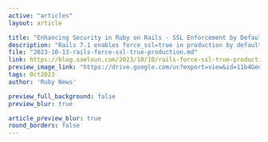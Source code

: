 ```yaml
---
active: "articles"
layout: article

title: "Enhancing Security in Ruby on Rails - SSL Enforcement by Default"
description: "Rails 7.1 enables force_ssl=true in production by default."
file: "2023-10-13-rails-force-ssl-true-production.md"
link: https://blog.saeloun.com/2023/10/10/rails-force-ssl-true-production/
preview_image_link: "https://drive.google.com/uc?export=view&id=11b4GeuA8QdeXQHADpz7ZcN-_HxPfQ2sW"
tags: Oct2023
author: 'Ruby News'

preview_full_background: false
preview_blur: true

article_preview_blur: true
round_borders: false
---
```

